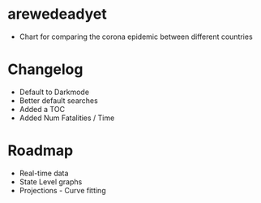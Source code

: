 # arewedeadyet
- Chart for comparing the corona epidemic between different countries


# Changelog
- Default to Darkmode
- Better default searches
- Added a TOC
- Added Num Fatalities / Time


# Roadmap
- Real-time data
- State Level graphs
- Projections - Curve fitting
